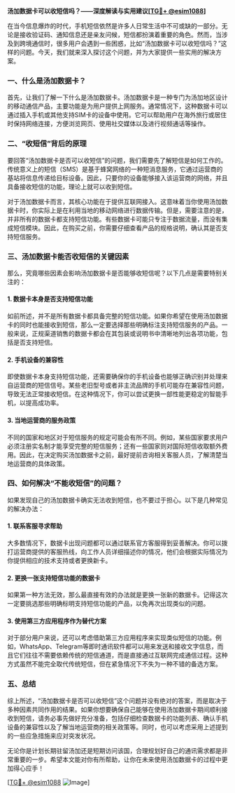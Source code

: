 **汤加数据卡可以收短信吗？——深度解读与实用建议[[TG💪+ @esim1088](https://t.me/s/esim1088)]**

在当今信息爆炸的时代，手机短信依然是许多人日常生活中不可或缺的一部分。无论是接收验证码、通知信息还是亲友问候，短信都扮演着重要的角色。然而，当涉及到跨境通信时，很多用户会遇到一些困惑，比如“汤加数据卡可以收短信吗？”这样的问题。今天，我们就来深入探讨这个问题，并为大家提供一些实用的解决方案。

### 一、什么是汤加数据卡？

首先，让我们了解一下什么是汤加数据卡。汤加数据卡是一种专门为汤加地区设计的移动通信产品，主要功能是为用户提供上网服务。通常情况下，这种数据卡可以通过插入手机或其他支持SIM卡的设备中使用。它可以帮助用户在海外旅行或居住时保持网络连接，方便浏览网页、使用社交媒体以及进行视频通话等操作。

### 二、“收短信”背后的原理

要回答“汤加数据卡是否可以收短信”的问题，我们需要先了解短信是如何工作的。传统意义上的短信（SMS）是基于蜂窝网络的一种短消息服务，它通过运营商的基站将信息传递给目标设备。因此，只要你的设备能够接入该运营商的网络，并且具备接收短信的功能，理论上就可以收到短信。

对于汤加数据卡而言，其核心功能在于提供互联网接入。这意味着当你使用汤加数据卡时，你实际上是在利用当地的移动网络进行数据传输。但是，需要注意的是，并非所有的数据卡都支持短信功能。有些数据卡可能只专注于数据流量，而没有集成短信模块。因此，在购买之前，你需要仔细查看产品的规格说明，确认其是否支持短信服务。

### 三、汤加数据卡能否收短信的关键因素

那么，究竟哪些因素会影响汤加数据卡是否能够收短信呢？以下几点是需要特别关注的：

#### 1. 数据卡本身是否支持短信功能
如前所述，并不是所有数据卡都具备完整的短信功能。如果你希望在使用汤加数据卡的同时也能接收到短信，那么一定要选择那些明确标注支持短信服务的产品。一般来说，正规渠道销售的数据卡都会在其包装或说明书中清晰地列出各项功能，包括是否支持短信。

#### 2. 手机设备的兼容性
即使数据卡本身支持短信功能，还需要确保你的手机设备也能够正确识别并处理来自运营商的短信信号。某些老旧型号或者非主流品牌的手机可能存在兼容性问题，导致无法正常接收短信。在这种情况下，你可以尝试更换一部性能更稳定的智能手机，以提高成功率。

#### 3. 当地运营商的服务政策
不同的国家和地区对于短信服务的规定可能会有所不同。例如，某些国家要求用户必须注册实名制才能享受完整的短信服务；还有一些国家则对国际短信收取额外费用。因此，在决定购买汤加数据卡之前，最好提前咨询相关客服人员，了解清楚当地运营商的具体政策。

### 四、如何解决“不能收短信”的问题？

如果发现自己的汤加数据卡确实无法收到短信，也不要过于担心。以下是几种常见的解决办法：

#### 1. 联系客服寻求帮助
大多数情况下，数据卡出现问题都可以通过联系官方客服得到妥善解决。你可以拨打运营商提供的客服热线，向工作人员详细描述你的情况，他们会根据实际情况为你提供相应的技术支持或者更换新卡。

#### 2. 更换一张支持短信功能的数据卡
如果第一种方法无效，那么最直接有效的办法就是更换一张新的数据卡。记得这次一定要挑选那些明确标明支持短信功能的产品，以免再次出现类似的问题。

#### 3. 使用第三方应用程序作为替代方案
对于部分用户来说，还可以考虑借助第三方应用程序来实现类似短信的功能。例如，WhatsApp、Telegram等即时通讯软件都可以用来发送和接收文字信息，而且它们往往不需要依赖传统的短信通道，而是直接通过互联网完成通信过程。这种方式虽然不能完全取代传统短信，但在紧急情况下不失为一种不错的备选方案。

### 五、总结

综上所述，“汤加数据卡是否可以收短信”这个问题并没有绝对的答案，而是取决于多种因素共同作用的结果。如果你想要确保自己能够在使用汤加数据卡期间顺利接收到短信，请务必事先做好充分准备，包括仔细检查数据卡的功能列表、确认手机设备的兼容性以及了解当地运营商的相关政策等。同时，也可以考虑采用上述提到的一些应急措施来应对突发状况。

无论你是计划长期驻留汤加还是短期访问该国，合理规划好自己的通讯需求都是非常重要的一步。希望本文能对你有所帮助，让你在未来使用汤加数据卡的过程中更加得心应手！

[[TG💪+ @esim1088](https://t.me/s/esim1088) ![Image](https://i.postimg.cc/4NQfJmqS/Snipaste-2025-05-13-00-14-12.png)]